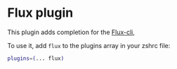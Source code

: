 # Flux plugin

This plugin adds completion for the [Flux-cli](https://fluxcd.io/docs/cmd/),

To use it, add `flux` to the plugins array in your zshrc file:

```zsh
plugins=(... flux)
```
